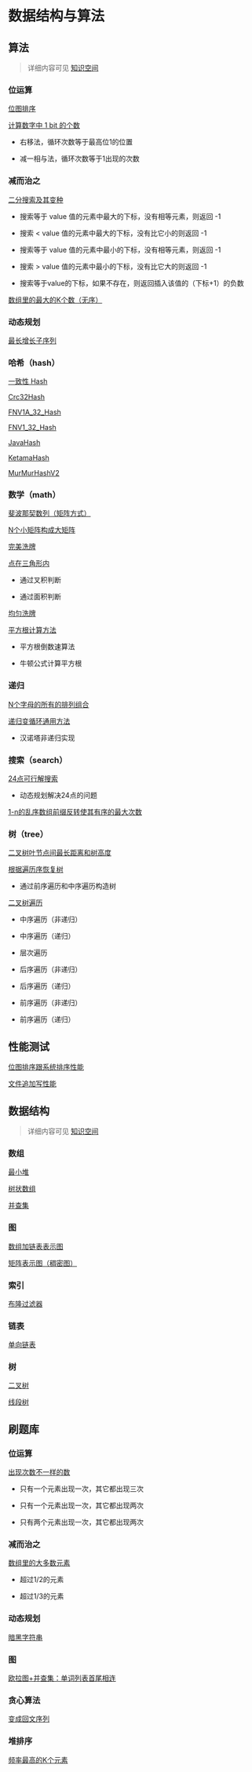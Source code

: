 # 数据结构与算法


## 算法
> 详细内容可见 [知识空间](https://xliuqq.github.io/blog_md/code_guide/algs/common.html)

### 位运算


[位图排序](src/main/java/org/xliu/cs/algs_ds/algs/bit/BitMapSort.java)

[计算数字中 1 bit 的个数](src/main/java/org/xliu/cs/algs_ds/algs/bit/CountBits.java)

- 右移法，循环次数等于最高位1的位置

- 减一相与法，循环次数等于1出现的次数

### 减而治之


[二分搜索及其变种](src/main/java/org/xliu/cs/algs_ds/algs/divideconquer/BinarySearch.java)

- 搜索等于 value 值的元素中最大的下标，没有相等元素，则返回 -1

- 搜索 < value 值的元素中最大的下标，没有比它小的则返回 -1

- 搜索等于 value 值的元素中最小的下标，没有相等元素，则返回 -1

- 搜索 > value 值的元素中最小的下标，没有比它大的则返回 -1

- 搜索等于value的下标，如果不存在，则返回插入该值的（下标+1）的负数

[数组里的最大的K个数（无序）](src/main/java/org/xliu/cs/algs_ds/algs/divideconquer/KMaxElement.java)

### 动态规划


[最长增长子序列](src/main/java/org/xliu/cs/algs_ds/algs/dp/LongestIncreasingSubSequence.java)

### 哈希（hash）


[一致性 Hash](src/main/java/org/xliu/cs/algs_ds/algs/hash/ConsistentHash.java)

[Crc32Hash](src/main/java/org/xliu/cs/algs_ds/algs/hash/Crc32Hash.java)

[FNV1A_32_Hash](src/main/java/org/xliu/cs/algs_ds/algs/hash/FNV1A_32_Hash.java)

[FNV1_32_Hash](src/main/java/org/xliu/cs/algs_ds/algs/hash/FNV1_32_Hash.java)

[JavaHash](src/main/java/org/xliu/cs/algs_ds/algs/hash/JavaHash.java)

[KetamaHash](src/main/java/org/xliu/cs/algs_ds/algs/hash/KetamaHash.java)

[MurMurHashV2](src/main/java/org/xliu/cs/algs_ds/algs/hash/MurMurHashV2.java)

### 数学（math）


[斐波那契数列（矩阵方式）](src/main/java/org/xliu/cs/algs_ds/algs/math/Fibonacci.java)

[N个小矩阵构成大矩阵](src/main/java/org/xliu/cs/algs_ds/algs/math/PerfectRectangle.java)

[完美洗牌](src/main/java/org/xliu/cs/algs_ds/algs/math/PerfectShuffle.java)

[点在三角形内](src/main/java/org/xliu/cs/algs_ds/algs/math/PointInTriangle.java)

- 通过叉积判断

- 通过面积判断

[均匀洗牌](src/main/java/org/xliu/cs/algs_ds/algs/math/Shuffle.java)

[平方根计算方法](src/main/java/org/xliu/cs/algs_ds/algs/math/Sqrt.java)

- 平方根倒数速算法

- 牛顿公式计算平方根

### 递归


[N个字母的所有的排列组合](src/main/java/org/xliu/cs/algs_ds/algs/recursive/Permutation.java)

[递归变循环通用方法](src/main/java/org/xliu/cs/algs_ds/algs/recursive/RecursiveToFor.java)

- 汉诺塔非递归实现

### 搜索（search）


[24点可行解搜索](src/main/java/org/xliu/cs/algs_ds/algs/search/Card24Points.java)

- 动态规划解决24点的问题

[1-n的乱序数组前缀反转使其有序的最大次数](src/main/java/org/xliu/cs/algs_ds/algs/search/PrefixReverseSort.java)

### 树（tree）


[二叉树叶节点间最长距离和树高度](src/main/java/org/xliu/cs/algs_ds/algs/tree/MaxPathBetweenLeaf.java)

[根据遍历序恢复树](src/main/java/org/xliu/cs/algs_ds/algs/tree/RebuildTree.java)

- 通过前序遍历和中序遍历构造树

[二叉树遍历](src/main/java/org/xliu/cs/algs_ds/algs/tree/TraverseTree.java)

- 中序遍历（非递归）

- 中序遍历（递归）

- 层次遍历

- 后序遍历（非递归）

- 后序遍历（递归）

- 前序遍历（非递归）

- 前序遍历（递归）

## 性能测试


[位图排序跟系统排序性能](src/main/java/org/xliu/cs/algs_ds/benchmark/BitSortPerformance.java)

[文件追加写性能](src/main/java/org/xliu/cs/algs_ds/benchmark/FileAppendPerformance.java)

## 数据结构
> 详细内容可见 [知识空间](https://xliuqq.github.io/blog_md/code_guide/data_structure/array.html)

### 数组


[最小堆](src/main/java/org/xliu/cs/algs_ds/ds/array/Heap.java)

[树状数组](src/main/java/org/xliu/cs/algs_ds/ds/array/TreeArray.java)

[并查集](src/main/java/org/xliu/cs/algs_ds/ds/array/UnionSet.java)

### 图


[数组加链表表示图](src/main/java/org/xliu/cs/algs_ds/ds/graph/ListGraph.java)

[矩阵表示图（稠密图）](src/main/java/org/xliu/cs/algs_ds/ds/graph/MatrixGraph.java)

### 索引


[布隆过滤器](src/main/java/org/xliu/cs/algs_ds/ds/index/BloomFilter.java)

### 链表


[单向链表](src/main/java/org/xliu/cs/algs_ds/ds/linkedlist/SingleLinkedList.java)

### 树


[二叉树](src/main/java/org/xliu/cs/algs_ds/ds/tree/BinaryTreeNode.java)

[线段树](src/main/java/org/xliu/cs/algs_ds/ds/tree/SegmentTree.java)

## 刷题库


### 位运算


[出现次数不一样的数](src/main/java/org/xliu/cs/algs_ds/leetcode/bit/SingleNumber.java)

- 只有一个元素出现一次，其它都出现三次

- 只有一个元素出现一次，其它都出现两次

- 只有两个元素出现一次，其它都出现两次

### 减而治之


[数组里的大多数元素](src/main/java/org/xliu/cs/algs_ds/leetcode/divideconquer/MajorityElement.java)

- 超过1/2的元素

- 超过1/3的元素

### 动态规划


[暗黑字符串](src/main/java/org/xliu/cs/algs_ds/leetcode/dp/BlackString.java)

### 图


[欧拉图+并查集：单词列表首尾相连](src/main/java/org/xliu/cs/algs_ds/leetcode/graph/WordHeadTail.java)

### 贪心算法


[变成回文序列](src/main/java/org/xliu/cs/algs_ds/leetcode/greedy/SumHuiWen.java)

### 堆排序


[频率最高的K个元素](src/main/java/org/xliu/cs/algs_ds/leetcode/heap/TopKFrequent.java)

